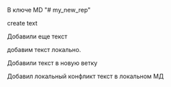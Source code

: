  В ключе MD "# my_new_rep" 

 create text

 Добавили еще текст

добавим текст локально.

Добавили текст в новую ветку 


Добавил локальный конфликт текст в локальном МД
